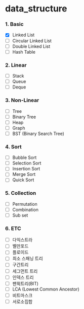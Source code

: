 # data_structure

### 1. Basic

- [x] Linked List
- [ ] Circular Linked List
- [ ] Double Linked List
- [ ] Hash Table

### 2. Linear

- [ ] Stack
- [ ] Queue
- [ ] Deque

### 3. Non-Linear

- [ ] Tree
- [ ] Binary Tree
- [ ] Heap
- [ ] Graph
- [ ] BST (Binary Search Tree)

### 4. Sort

- [ ] Bubble Sort
- [ ] Selection Sort
- [ ] Insertion Sort
- [ ] Merge Sort
- [ ] Quick Sort

### 5. Collection

- [ ] Permutation
- [ ] Combination
- [ ] Sub set

### 6. ETC

- [ ] 다익스트라
- [ ] 벨만포드
- [ ] 플로이드
- [ ] 최소 스패닝 트리
- [ ] 구간트리
- [ ] 세그먼트 트리
- [ ] 인덱스 트리
- [ ] 팬윅트리(BIT)
- [ ] LCA (Lowest Common Ancestor)
- [ ] 비트마스크
- [ ] 서로소집합
